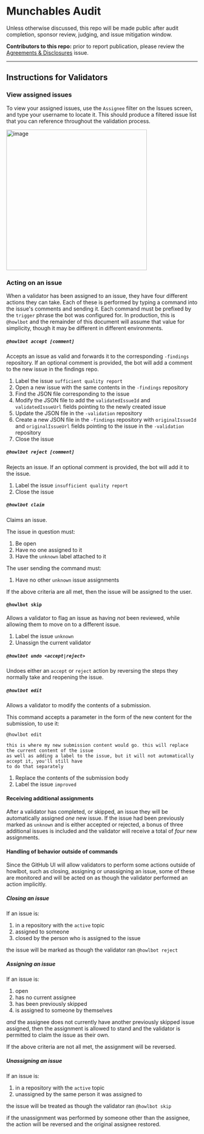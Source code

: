 # Munchables Audit

Unless otherwise discussed, this repo will be made public after audit completion, sponsor review, judging, and issue mitigation window.

**Contributors to this repo:** prior to report publication, please review the [Agreements & Disclosures](https://github.com/code-423n4/2024-05-munchables-validation/issues/1) issue.

---

## Instructions for Validators

### View assigned issues

To view your assigned issues, use the `Assignee` filter on the Issues screen, and type your username to locate it. This should produce a filtered issue list that you can reference throughout the validation process.

<img width="370" alt="image" src="https://github.com/code-423n4/2024-05-loop-validation/assets/84729667/6c1ef81c-2ceb-4505-8f61-3b14473d24ec">

### Acting on an issue

When a validator has been assigned to an issue, they have four different actions they can take.
Each of these is performed by typing a command into the issue's comments and sending it. Each
command must be prefixed by the `trigger` phrase the bot was configured for. In production, this
is `@howlbot` and the remainder of this document will assume that value for simplicity, though it
may be different in different environments.

##### `@howlbot accept [comment]`

Accepts an issue as valid and forwards it to the corresponding `-findings` repository. If an
optional comment is provided, the bot will add a comment to the new issue in the findings repo.

1. Label the issue `sufficient quality report`
2. Open a new issue with the same contents in the `-findings` repository
3. Find the JSON file corresponding to the issue
4. Modify the JSON file to add the `validatedIssueId` and `validatedIssueUrl` fields pointing to the newly created issue
5. Update the JSON file in the `-validation` repository
6. Create a new JSON file in the `-findings` repository with `originalIssueId` and `originalIssueUrl` fields pointing to the issue in the `-validation` repository
7. Close the issue

##### `@howlbot reject [comment]`

Rejects an issue. If an optional comment is provided, the bot will add it to the issue.

1. Label the issue `insufficient quality report`
2. Close the issue

##### `@howlbot claim`

Claims an issue.

The issue in question must:

1. Be open
2. Have no one assigned to it
3. Have the `unknown` label attached to it

The user sending the command must:

1. Have no other `unknown` issue assignments

If the above criteria are all met, then the issue will be assigned to the user.

#### `@howlbot skip`

Allows a validator to flag an issue as having *not* been reviewed, while allowing them to move on to a different issue.

1. Label the issue `unknown`
2. Unassign the current validator

##### `@howlbot undo <accept|reject>`

Undoes either an `accept` or `reject` action by reversing the steps they normally take and reopening the issue.

##### `@howlbot edit`

Allows a validator to modify the contents of a submission.

This command accepts a parameter in the form of the new content for the submission, to use it:

```
@howlbot edit

this is where my new submission content would go. this will replace the current content of the issue
as well as adding a label to the issue, but it will not automatically accept it, you'll still have
to do that separately
```

1. Replace the contents of the submission body
2. Label the issue `improved`

#### Receiving additional assignments

After a validator has completed, or skipped, an issue they will be automatically assigned *one* new
issue. If the issue had been previously marked as `unknown` and is either accepted or rejected, a
bonus of three additional issues is included and the validator will receive a total of *four* new
assignments.

#### Handling of behavior outside of commands

Since the GitHub UI will allow validators to perform some actions outside of howlbot, such as
closing, assigning or unassigning an issue, some of these are monitored and will be acted on as
though the validator performed an action implicitly.

##### Closing an issue

If an issue is:

1. in a repository with the `active` topic
2. assigned to someone
3. closed by the person who is assigned to the issue

the issue will be marked as though the validator ran `@howlbot reject`

##### Assigning an issue

If an issue is:

1. open
2. has no current assignee
3. has been previously skipped
4. is assigned to someone by themselves

*and* the assignee does not currently have another previously skipped issue assigned, then the
assignment is allowed to stand and the validator is permitted to claim the issue as their own.

If the above criteria are not all met, the assignment will be reversed.

##### Unassigning an issue

If an issue is:

1. in a repository with the `active` topic
2. unassigned by the same person it was assigned to

the issue will be treated as though the validator ran `@howlbot skip`

if the unassignment was performed by someone other than the assignee, the action will be reversed
and the original assignee restored.
